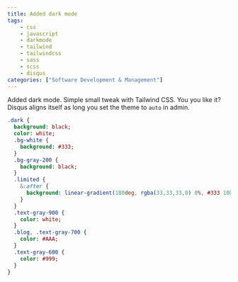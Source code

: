 ```yaml
---
title: Added dark mode
tags:
    - css
    - javascript
    - darkmode
    - tailwind
    - tailwindcss
    - sass
    - scss
    - disqus
categories: ["Software Development & Management"]
---
```


Added dark mode. Simple small tweak with Tailwind CSS. You you like it? Disqus aligns itself as long you set the theme to `auto` in admin.

```sass
.dark {
  background: black;
  color: white;
  .bg-white {
    background: #333;
  }
  .bg-gray-200 {
    background: black;
  }
  .limited {    
    &:after {
      background: linear-gradient(180deg, rgba(33,33,33,0) 0%, #333 100%);
    }
  }
  .text-gray-900 {
    color: white;
  }
  .blog, .text-gray-700 {
    color: #AAA;
  }
  .text-gray-600 {
    color: #999;
  }
}
```